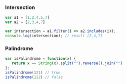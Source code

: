 ### Intersection

~~~javascript
var a1 = [1,2,4,5,7]
var a2 = [2,3,4,7]

var intersection = a1.filter(i => a2.includes(i));
console.log(intersection); // result [2,4,7]
~~~

### Palindrome

~~~javascript
var isPalindrome = function(x) {
   return x == String(x).split("").reverse().join("")
};
isPalindrome(121) // true
isPalindrome(122) // false
~~~
